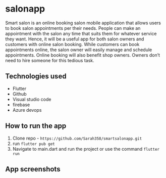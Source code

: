 # salonapp

Smart salon is an online booking salon mobile application that allows users to book salon appointments per their needs. 
People can make an appointment with the salon any time that suits them for whatever service they want.
 Hence, it will be a useful app for both salon owners and customers with online salon booking.
  While customers can book appointments online, the salon owner will easily manage and schedule appointments.
   Online booking will also benefit shop owners. Owners don’t need to hire someone for this tedious task.

## Technologies used
- Flutter
- Github
- Visual studio code
- firebase
- Azure devops

## How to run the app

1. Clone repo - ```https://github.com/Sarah358/smartsalonapp.git```
2. run  ```flutter pub get```
3. Navigate to main.dart and run the project or use the command ``` flutter run ```

## App screenshots


  
